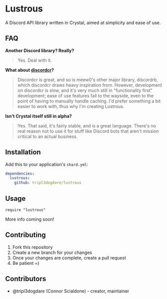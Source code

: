 # Lustrous

A Discord API library written in Crystal, aimed at simplicity and ease of use.

## FAQ

**Another Discord library? Really?**
> Yes. Deal with it.

**What about [discordcr](/meew0/discordcr)?** 
> Discordcr is great, and so is meew0's other major library, discordrb, which discordcr draws heavy inspiration from. However, development on discordcr is slow, and it's very much still in "functionality first" development; ease of use features fall to the wayside, even to the point of having to manually handle caching. I'd prefer something a bit easier to work with, thus why I'm creating Lustrous.

**Isn't Crystal itself still in alpha?**
> Yes. That said, it's fairly stable, and is a great language. There's no real reason not to use it for stuff like Discord bots that aren't mission critical to an actual business.

## Installation

Add this to your application's `shard.yml`:

```yaml
dependencies:
  lustrous:
    github: tripl3dogdare/lustrous
```

## Usage

```crystal
require "lustrous"
```

More info coming soon!

## Contributing

1. Fork this repository
2. Create a new branch for your changes
3. Once your changes are complete, create a pull request
4. Be patient =)

## Contributors

- @tripl3dogdare (Connor Scialdone) - creator, maintainer
